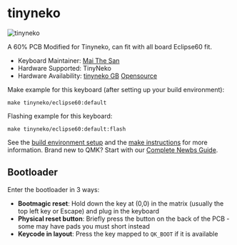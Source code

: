# tinyneko

![tinyneko](https://i.imgur.com/hs8RWzLh.png)

 A 60% PCB Modified for Tinyneko, can fit with all board Eclipse60 fit.

* Keyboard Maintainer: [Mai The San](https://github.com/MaiTheSan)
* Hardware Supported: TinyNeko
* Hardware Availability: [tinyneko GB](https://tinyneko.com/products/group-buy-tinyneko) [Opensource](https://github.com/MaiTheSan/EclipsePhrase160)

Make example for this keyboard (after setting up your build environment):

    make tinyneko/eclipse60:default

Flashing example for this keyboard:

    make tinyneko/eclipse60:default:flash

See the [build environment setup](https://docs.qmk.fm/#/getting_started_build_tools) and the [make instructions](https://docs.qmk.fm/#/getting_started_make_guide) for more information. Brand new to QMK? Start with our [Complete Newbs Guide](https://docs.qmk.fm/#/newbs).

## Bootloader

Enter the bootloader in 3 ways:

* **Bootmagic reset**: Hold down the key at (0,0) in the matrix (usually the top left key or Escape) and plug in the keyboard
* **Physical reset button**: Briefly press the button on the back of the PCB - some may have pads you must short instead
* **Keycode in layout**: Press the key mapped to `QK_BOOT` if it is available
